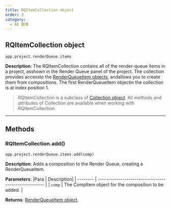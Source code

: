 ```yaml
---
title: RQItemCollection object
order: 3
category:
  - AE 脚本
---
```


## RQItemCollection object

`app.project.renderQueue.items`

**Description**: The RQItemCollection contains all of the render-queue items in a project, asshown in the Render Queue panel of the project. The collection provides accessto the [RenderQueueItem objects](renderqueueitem.html#renderqueueitem), andallows you to create them from compositions. The first RenderQueueItem objectin the collection is at index position 1.

> RQItemCollection is a subclass of [Collection
> object](../other/collection.html#collection). All methods and attributes of
> Collection are available when working with RQItemCollection.

---

## Methods

### RQItemCollection.add()

`app.project.renderQueue.items.add(comp)`

**Description**: Adds a composition to the Render Queue, creating a RenderQueueItem.

**Parameters**:
|Para | Description|
| -------- | ---------------------------------------------------- |
| `comp` | The CompItem object for the composition to be added. |

**Returns**: [RenderQueueItem object](renderqueueitem.html#renderqueueitem).
